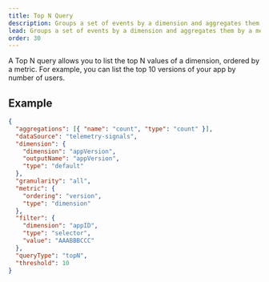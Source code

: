 ```yaml
---
title: Top N Query
description: Groups a set of events by a dimension and aggregates them by a metric in the TelemetryDeck Query Language.
lead: Groups a set of events by a dimension and aggregates them by a metric.
order: 30
---
```


A Top N query allows you to list the top N values of a dimension, ordered by a metric. For example, you can list the top 10 versions of your app by number of users.

## Example

```json
{
  "aggregations": [{ "name": "count", "type": "count" }],
  "dataSource": "telemetry-signals",
  "dimension": {
    "dimension": "appVersion",
    "outputName": "appVersion",
    "type": "default"
  },
  "granularity": "all",
  "metric": {
    "ordering": "version",
    "type": "dimension"
  },
  "filter": {
    "dimension": "appID",
    "type": "selector",
    "value": "AAABBBCCC"
  },
  "queryType": "topN",
  "threshold": 10
}
```
